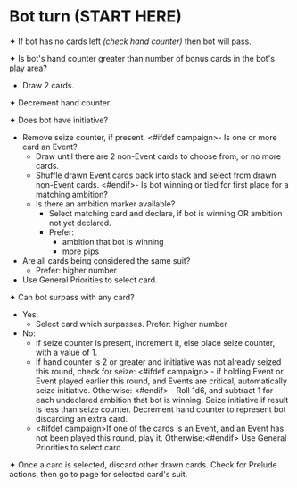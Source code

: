 # Bot turn (START HERE)

✦ If bot has no cards left *(check hand counter)* then bot will pass.

✦ Is bot's hand counter greater than number of bonus cards in the bot's play area?

- Draw 2 cards.

✦ Decrement hand counter.

✦ Does bot have initiative?

- Remove seize counter, if present.
<#ifdef campaign>- Is one or more card an Event?
	- Draw until there are 2 non-Event cards to choose from, or no more cards.
	- Shuffle drawn Event cards back into stack and select from drawn non-Event cards.
<#endif>- Is bot winning or tied for first place for a matching ambition?
	- Is there an ambition marker available?
		- Select matching card and declare, if bot is winning OR ambition not yet declared.
		- Prefer:
			- ambition that bot is winning
			- more pips
- Are all cards being considered the same suit?
	- Prefer: higher number
- Use General Priorities to select card.

✦ Can bot surpass with any card?

- Yes:
	- Select card which surpasses. Prefer: higher number
- No:
	- If seize counter is present, increment it, else place seize counter, with a value of 1.
	- If hand counter is 2 or greater and initiative was not already seized this round, check for seize:
<#ifdef campaign>		- if holding Event or Event played earlier this round, and Events are critical, automatically seize initiative. Otherwise:
<#endif>		- Roll 1d6, and subtract 1 for each undeclared ambition that bot is winning. Seize initiative if result is less than seize counter. Decrement hand counter to represent bot discarding an extra card.
	- <#ifdef campaign>If one of the cards is an Event, and an Event has not been played this round, play it. Otherwise:<#endif> Use General Priorities to select card.

✦ Once a card is selected, discard other drawn cards. Check for Prelude actions, then go to page for selected card's suit.

<div class="pagebreak"> </div>
